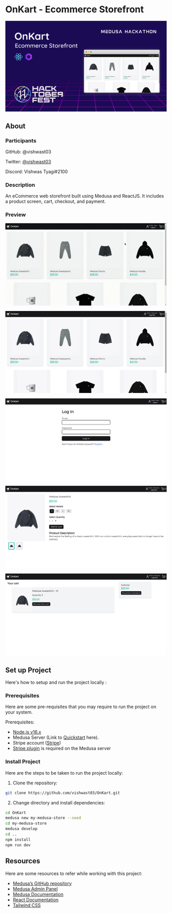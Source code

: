 # OnKart - Ecommerce Storefront

![OnKart - Ecommerce Storefront Banner](./demo/images/banner.png)

## About

### Participants

GitHub: @vishwast03

Twitter: [@vishwast03](https://twitter.com/vishwast03)

Discord: Vishwas Tyagi#2100

### Description

An eCommerce web storefront built using Medusa and ReactJS. It includes a product screen, cart, checkout, and payment.

### Preview

![OnKart preview GIF](./demo/gifs/preview.gif)

![OnKart Screenshot Homepage](./demo/images/screenshot_2.png)

![OnKart Screenshot Login Page](./demo/images/screenshot_1.png)

![OnKart Screenshot Product Page](./demo/images/screenshot_3.png)

![OnKart Screenshot Cart](./demo/images/screenshot_4.png)

## Set up Project

Here's how to setup and run the project locally :

### Prerequisites

Here are some pre-requisites that you may require to run the project on your system.

Prerequisites:

- [Node.js v16.x](https://nodejs.org/en/)
- Medusa Server (Link to [Quickstart](https://docs.medusajs.com/quickstart/quick-start) here).
- Stripe account ([Stripe](https://stripe.com/en-in))
- [Stripe plugin](https://docs.medusajs.com/add-plugins/stripe/) is required on the Medusa server

### Install Project

Here are the steps to be taken to run the project locally:

1. Clone the repository:

```bash
git clone https://github.com/vishwast03/OnKart.git
```

2. Change directory and install dependencies:

```bash
cd OnKart
medusa new my-medusa-store --seed
cd my-medusa-store
medusa develop
cd ..
npm install
npm run dev
```

## Resources

Here are some resources to refer while working with this project:

- [Medusa’s GitHub repository](https://github.com/medusajs/medusa)
- [Medusa Admin Panel](https://github.com/medusajs/admin)
- [Medusa Documentation](https://docs.medusajs.com/)
- [React Documentation](https://reactjs.org/docs/getting-started.html)
- [Tailwind CSS](https://tailwindcss.com/docs/)
